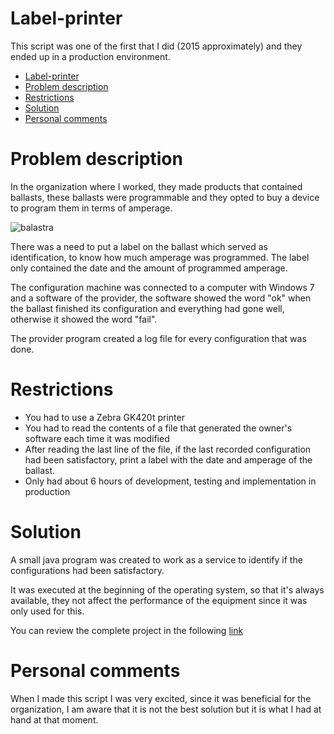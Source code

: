 # Label-printer
This script was one of the first that I did (2015 approximately) and they ended up in a production environment.

- [Label-printer](#label-printer)
- [Problem description](#problem-description)
- [Restrictions](#restrictions)
- [Solution](#solution)
- [Personal comments](#personal-comments)

# Problem description
In the organization where I worked, they made products that contained ballasts, these ballasts were programmable and they opted to buy a device to program them in terms of amperage.

![balastra](https://www.assets.lighting.philips.com/is/image/PhilipsLighting/d5ddaf37c57a46928806a64300c90d85?wid=400&hei=400&$pnglarge$)

There was a need to put a label on the ballast which served as identification, to know how much amperage was programmed. The label only contained the date and the amount of programmed amperage.

The configuration machine was connected to a computer with Windows 7 and a software of the provider, the software showed the word "ok" when the ballast finished its configuration and everything had gone well, otherwise it showed the word "fail".

The provider program created a log file for every configuration that was done.

# Restrictions
- You had to use a Zebra GK420t printer
- You had to read the contents of a file that generated the owner's software each time it was modified
- After reading the last line of the file, if the last recorded configuration had been satisfactory, print a label with the date and amperage of the ballast.
- Only had about 6 hours of development, testing and implementation in production

# Solution
A small java program was created to work as a service to identify if the configurations had been satisfactory.

It was executed at the beginning of the operating system, so that it's always available, they not affect the performance of the equipment since it was only used for this.

You can review the complete project in the following [link](https://github.com/jreneruiz/Impresor-de-etiquetas-zebra)


# Personal comments
When I made this script I was very excited, since it was beneficial for the organization, I am aware that it is not the best solution but it is what I had at hand at that moment.
